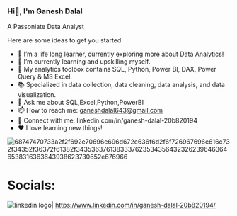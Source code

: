### Hi👋, I'm Ganesh Dalal

A Passoniate Data Analyst

Here are some ideas to get you started:

- 🔭 I’m a life long learner, currently exploring more about Data Analytics!
- 🌱 I’m currently learning and upskilling myself.
- 🧰 My analytics toolbox contains SQL, Python, Power BI, DAX, Power Query & MS Excel.
- 📚 Specialized in data collection, data cleaning, data analysis, and data visualization.
- 💬 Ask me about SQL,Excel,Python,PowerBI
- 📫 How to reach me: ganeshdalal643@gmail.com
- 🔗 Connect with me: linkedin.com/in/ganesh-dalal-20b820194
- ❤️ I love learning new things!
  
![68747470733a2f2f692e70696e696d672e636f6d2f6f726967696e616c732f34352f36372f61382f34353637613833376235343564323262396463646538316363643938623730652e676966](https://github.com/user-attachments/assets/a11c6257-bea0-48fa-b2c2-6418aafcb187)

# Socials:
![linkedin logo](https://github.com/user-attachments/assets/1b89842d-874f-4da6-aae1-077c65e1b803)| https://www.linkedin.com/in/ganesh-dalal-20b820194/
